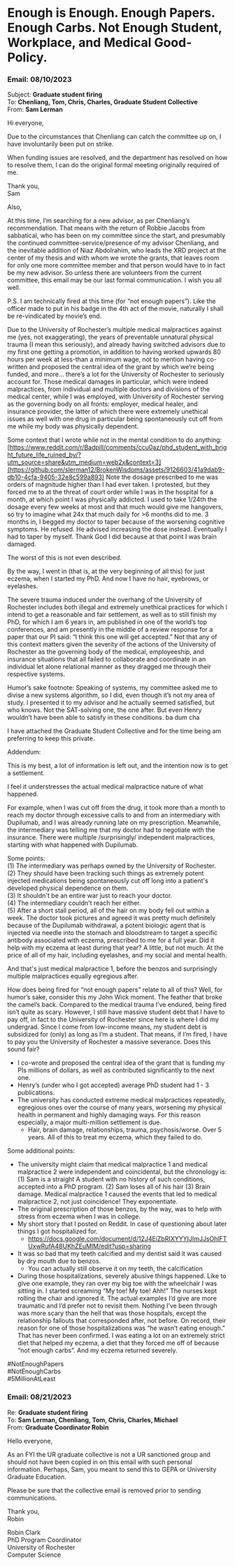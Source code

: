 # Enough is Enough. Enough Papers. Enough Carbs. Not Enough Student, Workplace, and Medical Good-Policy.

### Email: 08/10/2023

Subject: **Graduate student firing** </br>
To: **Chenliang, Tom, Chris, Charles, Graduate Student Collective** </br>
From: **Sam Lerman**

Hi everyone,

Due to the circumstances that Chenliang can catch the committee up on, I have involuntarily been put on strike.

When funding issues are resolved, and the department has resolved on how to resolve them, I can do the original formal meeting originally required of me.

Thank you,</br>
Sam

Also,

At this time, I’m searching for a new advisor, as per Chenliang’s recommendation. That means with the return of Robbie Jacobs from sabbatical, who has been on my committee since the start, and presumably the continued committee-service/presence of my advisor Chenliang, and the inevitable addition of Niaz Abdolrahim, who leads the XRD project at the center of my thesis and with whom we wrote the grants, that leaves room for only one more committee member and that person would have to in fact be my new advisor. So unless there are volunteers from the current committee, this email may be our last formal communication. I wish you all well.

P.S. I am technically fired at this time (for “not enough papers”). Like the officer made to put in his badge in the 4th act of the movie, naturally I shall be re-vindicated by movie’s end.

Due to the University of Rochester’s multiple medical malpractices against me (yes, not exaggerating), the years of preventable unnatural physical trauma (I mean this seriously), and already having switched advisors due to my first one getting a promotion, in addition to having worked upwards 80 hours per week at less-than a minimum wage, not to mention having co-written and proposed the central idea of the grant by which we’re being funded, and more… there’s a lot for the University of Rochester to seriously account for. Those medical damages in particular, which were indeed malpractices, from individual and multiple doctors and divisions of the medical center, while I was employed, with University of Rochester serving as the governing body on all fronts: employer, medical healer, and insurance provider, the latter of which there were extremely unethical issues as well with one drug in particular being spontaneously cut off from me while my body was physically dependent.

Some context that I wrote while not in the mental condition to do anything: [https://www.reddit.com/r/Badpill/comments/ccu0az/phd_student_with_bright_future_life_ruined_by/?utm_source=share&utm_medium=web2x&context=3](https://github.com/slerman12/BrokenWisdoms/assets/9126603/41a9dab9-db10-4cfa-9405-32e8c599a893) Note the dosage prescribed to me was orders of magnitude higher than I had ever taken. I protested, but they forced me to at the threat of court order while I was in the hospital for a month, at which point I was physically addicted. I used to take 1/24th the dosage every few weeks at most and that much would give me hangovers, so try to imagine what 24x that much daily for >6 months did to me. 3 months in, I begged my doctor to taper because of the worsening cognitive symptoms. He refused. He advised increasing the dose instead. Eventually I had to taper by myself. Thank God I did because at that point I was brain damaged.

The worst of this is not even described.

By the way, I went in (that is, at the very beginning of all this) for just eczema, when I started my PhD. And now I have no hair, eyebrows, or eyelashes. 

The severe trauma induced under the overhang of the University of Rochester includes both illegal and extremely unethical practices for which I intend to get a reasonable and fair settlement, as well as to still finish my PhD, for which I am 6 years in, am published in one of the world’s top conferences, and am presently in the middle of a review response for a paper that our PI said: “I think this one will get accepted.” Not that any of this context matters given the severity of the actions of the University of Rochester as the governing body of the medical, employeeship, and insurance situations that all failed to collaborate and coordinate in an individual let alone relational manner as they dragged me through their respective systems.

Humor’s sake footnote: Speaking of systems, my committee asked me to divise a new systems algorithm, so I did, even though it’s not my area of study. I presented it to my advisor and he actually seemed satisfied, but who knows. Not the SAT-solving one, the one after. But even Henry wouldn’t have been able to satisfy in these conditions. ba dum cha

I have attached the Graduate Student Collective and for the time being am preferring to keep this private.

Addendum: 

This is my best, a lot of information is left out, and the intention now is to get a settlement.

I feel it understresses the actual medical malpractice nature of what happened.

For example, when I was cut off from the drug, it took more than a month to reach my doctor through excessive calls to and from an intermediary with Dupilumab, and I was already running late on my prescription. Meanwhile, the intermediary was telling me that my doctor had to negotiate with the insurance. There were multiple /surprisingly/ independent malpractices, starting with what happened with Dupilumab.

Some points:</br>
(1) The intermediary was perhaps owned by the University of Rochester.</br>
(2) They should have been tracking such things as extremely potent injected medications being spontaneously cut off long into a patient's developed physical dependence on them.</br>
(3) It shouldn't be an entire war just to reach your doctor.</br>
(4) The intermediary couldn't reach her either.</br>
(5) After a short stall period, all of the hair on my body fell out within a week. The doctor took pictures and agreed it was pretty much definitely because of the Dupilumab withdrawal, a potent biologic agent that is injected via needle into the stomach and bloodstream to target a specific antibody associated with eczema, prescribed to me for a full year. Did it help with my eczema at least during that year? A little, but not much. At the price of all of my hair, including eyelashes, and my social and mental health.</br>

And that's just medical malpractice 1, before the benzos and surprisingly multiple malpractices equally egregious after.

How does being fired for “not enough papers” relate to all of this? Well, for humor’s sake, consider this my John Wick moment. The feather that broke the camel’s back. Compared to the medical trauma I’ve endured, being fired isn’t quite as scary. However, I still have massive student debt that I have to pay off, in fact to the University of Rochester since here is where I did my undergrad. Since I come from low-income means, my student debt is subsidized for (only) as long as I’m a student. That means, if I’m fired, I have to pay you the University of Rochester a massive severance. Does this sound fair?

* I co-wrote and proposed the central idea of the grant that is funding my PIs millions of dollars, as well as contributed significantly to the next one. 
* Henry’s (under who I got accepted) average PhD student had 1 - 3 publications.
* The university has conducted extreme medical malpractices repeatedly, egregious ones over the course of many years, worsening my physical health in permanent and highly damaging ways. For this reason especially, a major multi-million settlement is due.
    * Hair, brain damage, relationships, trauma, psychosis/worse. Over 5 years. All of this to treat my eczema, which they failed to do.

Some additional points:

* The university might claim that medical malpractice 1 and medical malpractice 2 were independent and coincidental, but the chronology is: (1) Sam is a straight A student with no history of such conditions, accepted into a PhD program. (2) Sam loses all of his hair (3) Brain damage. Medical malpractice 1 caused the events that led to medical malpractice 2, not just coincidence! They exponentiate.
* The original prescription of those benzos, by the way, was to help with stress from eczema when I was in college.
* My short story that I posted on Reddit. In case of questioning about later things I got hospitalized for.
    * https://docs.google.com/document/d/12J4EiZbRIXYYYIJImJJsOhlFTUxwRufA48UKhZEuMlM/edit?usp=sharing
* It was so bad that my teeth calcified and my dentist said it was caused by dry mouth due to benzos.
    * You can actually still observe it on my teeth, the calcification 
* During those hospitalizations, severely abusive things happened. Like to give one example, they ran over my big toe with the wheelchair I was sitting in. I started screaming “My toe! My toe! Ahh!” The nurses kept rolling the chair and ignored it. The actual examples I’d give are more traumatic and I’d prefer not to revisit them. Nothing I’ve been through was more scary than the hell that was those hospitals, except the relationship fallouts that corresponded after, not before. On record, their reason for one of those hospitalizations was “he wasn’t eating enough.” That has never been confirmed. I was eating a lot on an extremely strict diet that helped my eczema, a diet that they forced me off of because “not enough carbs”. And my eczema returned severely.

#NotEnoughPapers </br>
#NotEnoughCarbs </br>
#5MillionAtLeast

### Email: 08/21/2023

Re: **Graduate student firing** </br>
To: **Sam Lerman, Chenliang, Tom, Chris, Charles, Michael** </br>
From: **Graduate Coordinator Robin**

Hello everyone, 

As an FYI the UR graduate collective is not a UR sanctioned group and should not have been copied in on this email with such personal information. Perhaps, Sam, you meant to send this to GEPA or University Graduate Education.

Please be sure that the collective email is removed prior to sending communications. 

Thank you, </br>
Robin

Robin Clark</br>
PhD Program Coordinator</br>
University of Rochester</br>
Computer Science
